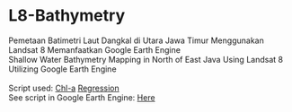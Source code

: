 # L8-Bathymetry
Pemetaan Batimetri Laut Dangkal di Utara Jawa Timur Menggunakan Landsat 8 Memanfaatkan Google Earth Engine
<br />
Shallow Water Bathymetry Mapping in North of East Java Using Landsat 8 Utilizing Google Earth Engine
<br />
<br />
Script used:
[Chl-a](https://github.com/Questtttt/L8-Bathymetry/blob/d3d44205f2141a088eab512c41fc7af60314eee8/SDB%20(Stumpf%20-%20Chl-a).txt)
[Regression](https://github.com/Questtttt/L8-Bathymetry/blob/b82309c7c316b25c05604e156c433f87df38ff78/SDB%20(Stumpf%20-%20Regression).txt)
<br />
See script in Google Earth Engine:
[Here](https://code.earthengine.google.com/1419d0404a6310f0572197ff87b3665d)
